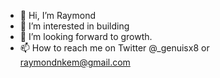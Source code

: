 - 👋 Hi, I’m Raymond
- 👀 I’m interested in building
- 💞️ I’m looking forward to growth.
- 📫 How to reach me on Twitter @_genuisx8 or raymondnkem@gmail.com

<!---
AZI-CODES/AZI-CODES is a ✨ special ✨ repository because its `README.md` (this file) appears on your GitHub profile.
You can click the Preview link to take a look at your changes.
--->
